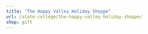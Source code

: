 ```yaml
---
title: "The Happy Valley Holiday Shoppe"
url: /state-college/the-happy-valley-holiday-shoppe/
shop: gift
---
```

